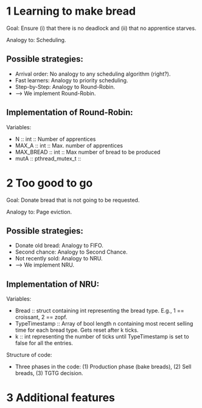 # 1 Learning to make bread

Goal: Ensure (i) that there is no deadlock and (ii) that no apprentice starves.

Analogy to: Scheduling.

## Possible strategies:
* Arrival order: No analogy to any scheduling algorithm (right?).
* Fast learners: Analogy to priority scheduling.
* Step-by-Step: Analogy to Round-Robin.
* --> We implement Round-Robin.

## Implementation of Round-Robin:

Variables:
* N :: int :: Number of apprentices
* MAX_A :: int :: Max. number of apprentices
* MAX_BREAD :: int :: Max number of bread to be produced
* mutA :: pthread_mutex_t :: 

# 2 Too good to go

Goal: Donate bread that is not going to be requested.

Analogy to: Page eviction.

## Possible strategies:
* Donate old bread: Analogy to FIFO.
* Second chance: Analogy to Second Chance.
* Not recently sold: Analogy to NRU.
* --> We implement NRU.

## Implementation of NRU:
Variables:
* Bread :: struct containing int representing the bread type. E.g., 1 == croissant, 2 == zopf.
* TypeTimestamp :: Array of bool length n containing most recent selling time for each bread type. Gets reset after k ticks.
* k :: int representing the number of ticks until TypeTimestamp is set to false for all the entries.

Structure of code:
* Three phases in the code: (1) Production phase (bake breads), (2) Sell breads, (3) TGTG decision.


# 3 Additional features
